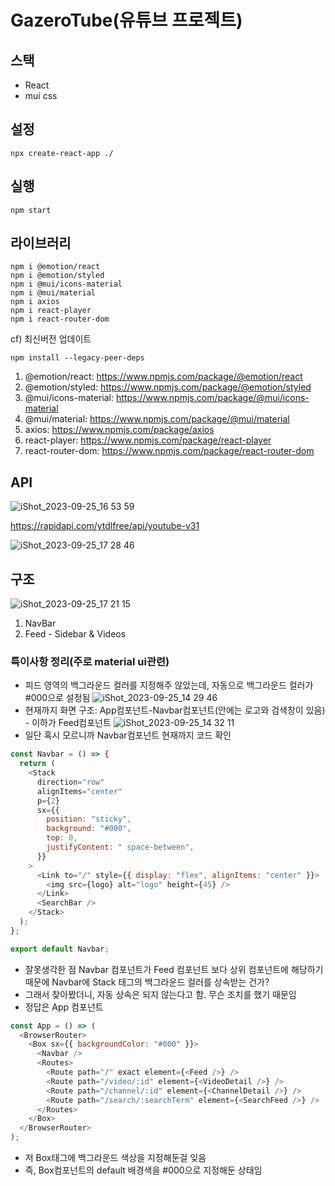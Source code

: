 # GazeroTube(유튜브 프로젝트)

## 스택

- React
- mui css

## 설정

```
npx create-react-app ./
```

## 실행

```
npm start
```

## 라이브러리

```
npm i @emotion/react
npm i @emotion/styled
npm i @mui/icons-material
npm i @mui/material
npm i axios
npm i react-player
npm i react-router-dom
```

cf) 최신버전 업데이트

```
npm install --legacy-peer-deps
```

1. @emotion/react: https://www.npmjs.com/package/@emotion/react
2. @emotion/styled: https://www.npmjs.com/package/@emotion/styled
3. @mui/icons-material: https://www.npmjs.com/package/@mui/icons-material
4. @mui/material: https://www.npmjs.com/package/@mui/material
5. axios: https://www.npmjs.com/package/axios
6. react-player: https://www.npmjs.com/package/react-player
7. react-router-dom: https://www.npmjs.com/package/react-router-dom

## API

![iShot_2023-09-25_16 53 59](https://github.com/gayoung106/gazero-tube/assets/98731537/687aad19-a278-4021-9899-4ec1b401abd8)

https://rapidapi.com/ytdlfree/api/youtube-v31

![iShot_2023-09-25_17 28 46](https://github.com/gayoung106/gazero-tube/assets/98731537/0eebbf07-7fbd-45bf-9d2f-d068c3dab937)

## 구조

![iShot_2023-09-25_17 21 15](https://github.com/gayoung106/gazero-tube/assets/98731537/86d188e3-9640-4495-8548-70709104587f)

1. NavBar
2. Feed - Sidebar & Videos

### 특이사항 정리(주로 material ui관련)

- 피드 영역의 백그라운드 컬러를 지정해주 않았는데, 자동으로 백그라운드 컬러가 #000으로 설정됨
  ![iShot_2023-09-25_14 29 46](https://github.com/gayoung106/gazero-tube/assets/98731537/34cce9c7-00ef-47ab-b4b9-c8f55111ca16)
- 현재까지 화면 구조: App컴포넌트-Navbar컴포넌트(안에는 로고와 검색창이 있음) - 이하가 Feed컴포넌트
  ![iShot_2023-09-25_14 32 11](https://github.com/gayoung106/gazero-tube/assets/98731537/7bfae04f-4ea1-4fa2-a957-bd9906fe03d0)
- 일단 혹시 모르니까 Navbar컴포넌트 현재까지 코드 확인

```js
const Navbar = () => {
  return (
    <Stack
      direction="row"
      alignItems="center"
      p={2}
      sx={{
        position: "sticky",
        background: "#000",
        top: 0,
        justifyContent: " space-between",
      }}
    >
      <Link to="/" style={{ display: "flex", alignItems: "center" }}>
        <img src={logo} alt="logo" height={45} />
      </Link>
      <SearchBar />
    </Stack>
  );
};

export default Navbar;
```

- 잘못생각한 점 Navbar 컴포넌트가 Feed 컴포넌트 보다 상위 컴포넌트에 해당하기 때문에 Navbar에 Stack 태그의 백그라운드 컬러를 상속받는 건가?
- 그래서 찾아봤더니, 자동 상속은 되지 않는다고 함. 무슨 조치를 했기 때문임
- 정답은 App 컴포넌트

```js
const App = () => (
  <BrowserRouter>
    <Box sx={{ backgroundColor: "#000" }}>
      <Navbar />
      <Routes>
        <Route path="/" exact element={<Feed />} />
        <Route path="/video/:id" element={<VideoDetail />} />
        <Route path="/channel/:id" element={<ChannelDetail />} />
        <Route path="/search/:searchTerm" element={<SearchFeed />} />
      </Routes>
    </Box>
  </BrowserRouter>
);
```

- 저 Box태그에 백그라운드 색상을 지정해둔걸 잊음
- 즉, Box컴포넌트의 default 배경색을 #000으로 지정해둔 상태임
